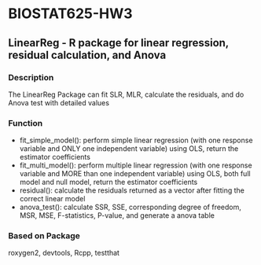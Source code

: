 # BIOSTAT625-HW3
## LinearReg - R package for linear regression, residual calculation, and Anova

### Description
The LinearReg Package can fit SLR, MLR, calculate the residuals, and do Anova test with detailed values

### Function
- fit_simple_model(): perform simple linear regression (with one response variable and ONLY one independent variable) using OLS, return the estimator coefficients
- fit_multi_model(): perform multiple linear regression (with one response variable and MORE than one independent variable) using OLS, both full model and null model, return the estimator coefficients
- residual(): calculate the residuals returned as a vector after fitting the correct linear model
- anova_test(): calculate SSR, SSE, corresponding degree of freedom, MSR, MSE, F-statistics, P-value, and generate a anova table

### Based on Package
roxygen2, devtools, Rcpp, testthat
